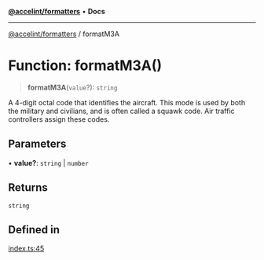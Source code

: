 [**@accelint/formatters**](../README.md) • **Docs**

***

[@accelint/formatters](../README.md) / formatM3A

# Function: formatM3A()

> **formatM3A**(`value`?): `string`

A 4-digit octal code that identifies the aircraft. This mode is used by both the
military and civilians, and is often called a squawk code. Air traffic controllers
assign these codes.

## Parameters

• **value?**: `string` \| `number`

## Returns

`string`

## Defined in

[index.ts:45](https://github.com/gohypergiant/standard-toolkit/blob/7f574e64e57e697a3e2daabb1b78393aca67cb22/packages/formatters/src/iff/index.ts#L45)
